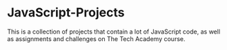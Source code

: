 # JavaScript-Projects

This is a collection of projects that contain a lot of JavaScript code, as well as assignments and challenges on The Tech Academy course.

